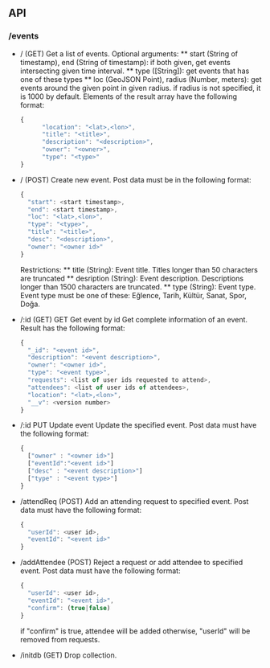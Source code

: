 ## API
### /events
* / (GET)
  Get a list of events.
  Optional arguments:
  ** start (String of timestamp), end (String of timestamp): if both given, get events intersecting given time interval.
  ** type ([String]): get events that has one of these types
  ** loc (GeoJSON Point), radius (Number, meters): get events around the given point in given radius. if radius is not specified, it is 1000 by default.
  Elements of the result array have the following format:
  ```javascript
  {
        "location": "<lat>,<lon>",
        "title": "<title>",
        "description": "<description>",
        "owner": "<owner>",
        "type": "<type>"
  }
  ```
* / (POST)
  Create new event. 
  Post data must be in the following format:
  ```javascript
  {
    "start": <start timestamp>,
    "end": <start timestamp>,
    "loc": "<lat>,<lon>",
    "type": "<type>",
    "title": "<title>",
    "desc": "<description>",
    "owner": "<owner id>"
  }
  ```
  Restrictions:
  ** title (String): Event title. Titles longer than 50 characters are truncated
  ** desription (String): Event description. Descriptions longer than 1500 characters are truncated.
  ** type (String): Event type. Event type must be one of these: Eğlence, Tarih, Kültür, Sanat, Spor, Doğa.

* /:id (GET)        GET       Get event by id
  Get complete information of an event. Result has the following format:
  ```javascript
  {
    "_id": "<event id>",
    "description": "<event description>",
    "owner": "<owner id>",
    "type": "<event type>",
    "requests": <list of user ids requested to attend>,
    "attendees": <list of user ids of attendees>,
    "location": "<lat>,<lon>",
    "__v": <version number>
  }
  ```

* /:id            PUT       Update event
  Update the specified event. Post data must have the following format:
  ```javascript
  {
    ["owner" : "<owner id>"]
    ["eventId":"<event id>"]
    ["desc" : "<event description>"]
    ["type" : "<event type>"]
  }
  ```
* /attendReq (POST)
  Add an attending request to specified event. Post data must have the following format:
  ```javascript
  {
    "userId": <user id>,
    "eventId": "<event id>"
  }
  ```
* /addAttendee (POST)
  Reject a request or add attendee to specified event. Post data must have the following format:
  ```javascript
  {
    "userId": <user id>,
    "eventId": "<event id>",
    "confirm": (true|false)
  }
  ```
  if "confirm" is true, attendee will be added
  otherwise, "userId" will be removed from requests.
  
* /initdb (GET)
  Drop collection.
